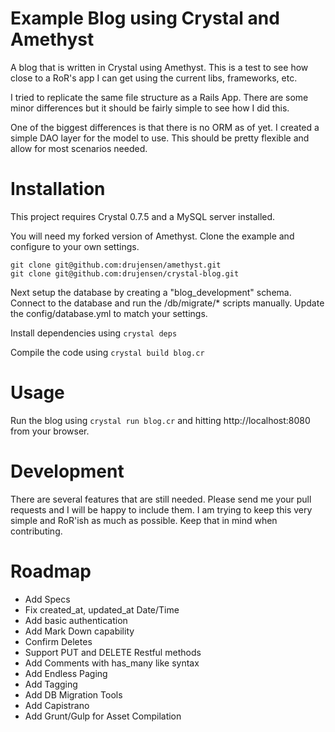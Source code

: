 # Example Blog using Crystal and Amethyst

A blog that is written in Crystal using Amethyst.  This is a test to see how
close to a RoR's app I can get using the current libs, frameworks, etc.

I tried to replicate the same file structure as a Rails App.  There are some
minor differences but it should be fairly simple to see how I did this.

One of the biggest differences is that there is no ORM as of yet. I created a
simple DAO layer for the model to use.  This should be pretty flexible and
allow for most scenarios needed.

# Installation

This project requires Crystal 0.7.5 and a MySQL server installed.

You will need my forked version of Amethyst. Clone the example and configure to your own settings.
```
git clone git@github.com:drujensen/amethyst.git
git clone git@github.com:drujensen/crystal-blog.git
```

Next setup the database by creating a "blog_development" schema.  Connect to
the database and run the /db/migrate/* scripts manually. Update the
config/database.yml to match your settings.

Install dependencies using `crystal deps`

Compile the code using `crystal build blog.cr`

# Usage

Run the blog using `crystal run blog.cr` and hitting http://localhost:8080
from your browser.

# Development

There are several features that are still needed.  Please send me your pull
requests and I will be happy to include them.  I am trying to keep this very
simple and RoR'ish as much as possible.  Keep that in mind when contributing.

# Roadmap

- Add Specs
- Fix created_at, updated_at Date/Time
- Add basic authentication
- Add Mark Down capability
- Confirm Deletes
- Support PUT and DELETE Restful methods
- Add Comments with has_many like syntax
- Add Endless Paging
- Add Tagging
- Add DB Migration Tools
- Add Capistrano
- Add Grunt/Gulp for Asset Compilation



